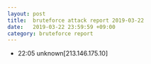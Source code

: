 ```yaml
---
layout: post
title:  bruteforce attack report 2019-03-22
date:   2019-03-22 23:59:59 +09:00
category: bruteforce report
---
```


* 22:05 unknown[213.146.175.10]
